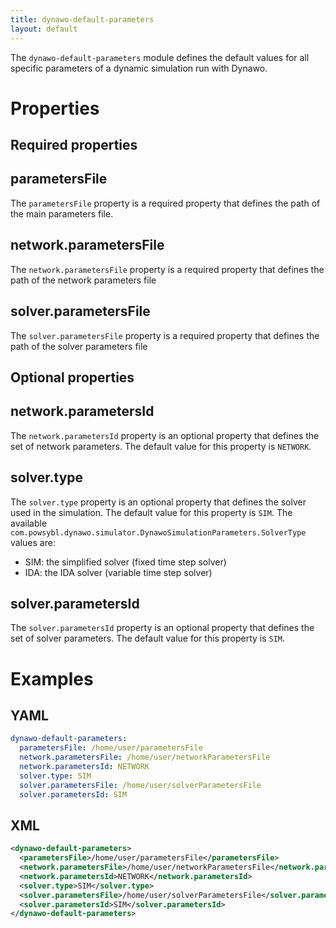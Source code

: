 ```yaml
---
title: dynawo-default-parameters
layout: default
--- 
```


The `dynawo-default-parameters` module defines the default values for all specific parameters of a dynamic simulation run with Dynawo. 

# Properties

## Required properties

## parametersFile
The `parametersFile` property is a required property that defines the path of the main parameters file.

## network.parametersFile
The `network.parametersFile` property is a required property that defines the path of the network parameters file

## solver.parametersFile
The `solver.parametersFile` property is a required property that defines the path of the solver parameters file

## Optional properties

## network.parametersId
The `network.parametersId` property is an optional property that defines the set of network parameters. The default value for this property is `NETWORK`.

## solver.type
The `solver.type` property is an optional property that defines the solver used in the simulation. The default value for this property is `SIM`. The available `com.powsybl.dynawo.simulator.DynawoSimulationParameters.SolverType`
values are:
- SIM: the simplified solver (fixed time step solver)
- IDA: the IDA solver (variable time step solver)

## solver.parametersId
The `solver.parametersId` property is an optional property that defines the set of solver parameters. The default value for this property is `SIM`.

# Examples

## YAML
```yaml
dynawo-default-parameters:
  parametersFile: /home/user/parametersFile
  network.parametersFile: /home/user/networkParametersFile
  network.parametersId: NETWORK
  solver.type: SIM
  solver.parametersFile: /home/user/solverParametersFile
  solver.parametersId: SIM
```

## XML
```xml
<dynawo-default-parameters>
  <parametersFile>/home/user/parametersFile</parametersFile>
  <network.parametersFile>/home/user/networkParametersFile</network.parametersFile>
  <network.parametersId>NETWORK</network.parametersId>
  <solver.type>SIM</solver.type>
  <solver.parametersFile>/home/user/solverParametersFile</solver.parametersFile>
  <solver.parametersId>SIM</solver.parametersId>
</dynawo-default-parameters>
```
